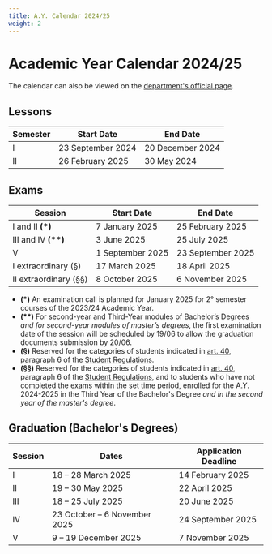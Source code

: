 ```yaml
---
title: A.Y. Calendar 2024/25
weight: 2
---
```


# Academic Year Calendar 2024/25

The calendar can also be viewed on the [department's official page](https://i3s.web.uniroma1.it/en/programme-calendar).

## Lessons

| Semester | Start Date        | End Date         |
|----------|-------------------|------------------|
| I        | 23 September 2024 | 20 December 2024 |
| II       | 26 February 2025  | 30 May 2024      |

## Exams

| Session                | Start Date       | End Date          |
|------------------------|------------------|-------------------|
| I and II <b>(*)</b>    | 7 January 2025   | 25 February 2025  |
| III and IV <b>(**)</b> | 3 June 2025      | 25 July 2025      |
| V                      | 1 September 2025 | 23 September 2025 |
| I extraordinary (§)    | 17 March 2025    | 18 April 2025     |
| II extraordinary (§§)  | 8 October 2025   | 6 November 2025   |

- **(*)** An examination call is planned for January 2025 for 2° semester courses of the 2023/24 Academic Year.
- **(\*\*)** For second-year and Third-Year modules of Bachelor’s Degrees _and for second-year modules of master’s degrees_, the first examination date of the session will be scheduled by 19/06 to allow the graduation documents submission by 20/06.
- **(§)** Reserved for the categories of students indicated in [art. 40](https://www.uniroma1.it/en/content/exams), paragraph 6 of the [Student Regulations](https://www.uniroma1.it/en/pagina/student-regulations).
- **(§§)** Reserved for the categories of students indicated in [art. 40](https://www.uniroma1.it/en/content/exams), paragraph 6 of the [Student Regulations](https://www.uniroma1.it/en/pagina/student-regulations), and to students who have not completed the exams within the set time period, enrolled for the A.Y. 2024-2025 in the Third Year of the Bachelor's Degree _and in the second year of the master's degree_.

## Graduation (Bachelor's Degrees)

| Session | Dates                        | Application Deadline |
|---------|------------------------------|----------------------|
| I       | 18 – 28 March 2025           | 14 February 2025     |
| II      | 19 – 30 May 2025             | 22 April 2025        |
| III     | 18 – 25 July 2025            | 20 June 2025         |
| IV      | 23 October – 6 November 2025 | 24 September 2025    |
| V       | 9 – 19 December 2025         | 7 November 2025      |
